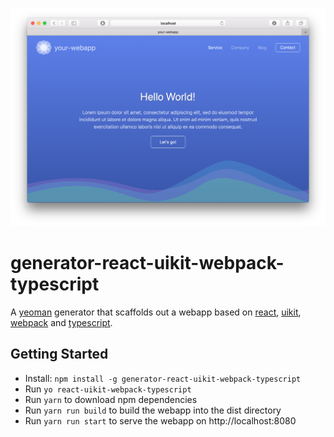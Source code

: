 <p align="center">
  <img src=".github/screenshot.png" alt="screenshot" width="600px" />
</p>

# generator-react-uikit-webpack-typescript
A [yeoman](https://yeoman.io) generator that scaffolds out
a webapp based on [react](https://reactjs.org), [uikit](https://getuikit.com), [webpack](https://webpack.js.org) and [typescript](https://www.typescriptlang.org).

## Getting Started

 * Install: `npm install -g generator-react-uikit-webpack-typescript`
 * Run `yo react-uikit-webpack-typescript`
 * Run `yarn` to download npm dependencies
 * Run `yarn run build` to build the webapp into the dist directory
 * Run `yarn run start` to serve the webapp on http://localhost:8080
